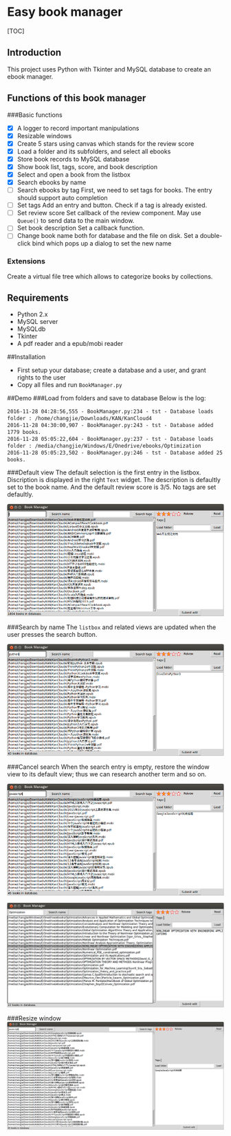 # Easy book manager
[TOC]
## Introduction

This project uses Python with Tkinter and MySQL database to create an ebook manager.






## Functions of this book manager

###Basic functions
- [x] A logger to record important manipulations
- [x] Resizable windows
- [x] Create 5 stars using canvas which stands for the review score
- [x] Load a folder and its subfolders, and select all ebooks
- [x] Store book records to MySQL database
- [x] Show book list, tags, score, and book description
- [x] Select and open a book from the listbox
- [x] Search ebooks by name
- [ ] Search ebooks by tag
First, we need to set tags for books. The entry should support auto completion
- [ ] Set tags
Add an entry and button. Check if a tag is already existed.
- [ ] Set review score
Set callback of the review component. May use `Queue()` to send data to the main window.
- [ ] Set book description
Set a callback function.
- [ ] Change book name both for database and the file on disk.
Set a double-click bind which pops up a dialog to set the new name

### Extensions
Create a virtual file tree which allows to categorize books by collections.

## Requirements
- Python 2.x
- MySQL server
- MySQLdb
- Tkinter
- A pdf reader and a epub/mobi reader

##Installation
- First setup your database; create a database and a user, and grant rights to the user
- Copy all files and run `BookManager.py`

##Demo
###Load from folders and save to database
Below is the log:
```
2016-11-28 04:28:56,555 - BookManager.py:234 - tst - Database loads folder : /home/changjie/Downloads/KAN/KanCloud4
2016-11-28 04:30:00,907 - BookManager.py:243 - tst - Database added 1779 books.
2016-11-28 05:05:22,604 - BookManager.py:237 - tst - Database loads folder : /media/changjie/Windows/E/Onedrive/ebooks/Optimization
2016-11-28 05:05:23,502 - BookManager.py:246 - tst - Database added 25 books.
```

###Default view 
The default selection is the first entry in the listbox. Discription is displayed in the right `Text` widget. The description is defaultly set to the book name. And the default review score is 3/5. No tags are set defaultly.

![mainWindow](./figs/BM1.png)

###Search by name
The `listbox` and related views are updated when the user presses the search button. 

![Search](./figs/BM2.png)

###Cancel search
When the search entry is empty, restore the window view to its default view; thus we can research another term and so on.

![research](./figs/BM3.png)

![research2](./figs/BM5.png)

###Resize window
![resize](./figs/BM4.png)
